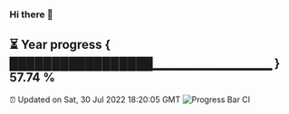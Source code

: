 ### Hi there 👋
⏳ Year progress { █████████████████▁▁▁▁▁▁▁▁▁▁▁▁▁ } 57.74 %
---
⏰ Updated on Sat, 30 Jul 2022 18:20:05 GMT
![Progress Bar CI](https://github.com/liununu/liununu/workflows/Progress%20Bar%20CI/badge.svg)
